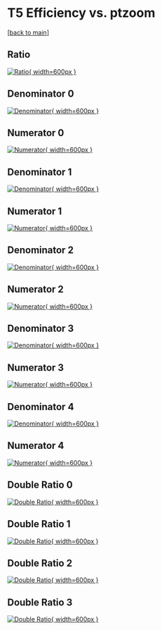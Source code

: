 # T5 Efficiency vs. ptzoom

[[back to main](./)]



## Ratio

[![Ratio](../mtv/var/T5_xtr_211_-1_eff_ptzoom.png){ width=600px }](../mtv/var/T5_xtr_211_-1_eff_ptzoom.pdf)

## Denominator 0

[![Denominator](../mtv/den/T5_xtr_211_-1_eff_ptzoom_den0.png){ width=600px }](../mtv/den/T5_xtr_211_-1_eff_ptzoom_den0.pdf)

## Numerator 0

[![Numerator](../mtv/num/T5_xtr_211_-1_eff_ptzoom_num0.png){ width=600px }](../mtv/num/T5_xtr_211_-1_eff_ptzoom_num0.pdf)

## Denominator 1

[![Denominator](../mtv/den/T5_xtr_211_-1_eff_ptzoom_den1.png){ width=600px }](../mtv/den/T5_xtr_211_-1_eff_ptzoom_den1.pdf)

## Numerator 1

[![Numerator](../mtv/num/T5_xtr_211_-1_eff_ptzoom_num1.png){ width=600px }](../mtv/num/T5_xtr_211_-1_eff_ptzoom_num1.pdf)

## Denominator 2

[![Denominator](../mtv/den/T5_xtr_211_-1_eff_ptzoom_den2.png){ width=600px }](../mtv/den/T5_xtr_211_-1_eff_ptzoom_den2.pdf)

## Numerator 2

[![Numerator](../mtv/num/T5_xtr_211_-1_eff_ptzoom_num2.png){ width=600px }](../mtv/num/T5_xtr_211_-1_eff_ptzoom_num2.pdf)

## Denominator 3

[![Denominator](../mtv/den/T5_xtr_211_-1_eff_ptzoom_den3.png){ width=600px }](../mtv/den/T5_xtr_211_-1_eff_ptzoom_den3.pdf)

## Numerator 3

[![Numerator](../mtv/num/T5_xtr_211_-1_eff_ptzoom_num3.png){ width=600px }](../mtv/num/T5_xtr_211_-1_eff_ptzoom_num3.pdf)

## Denominator 4

[![Denominator](../mtv/den/T5_xtr_211_-1_eff_ptzoom_den4.png){ width=600px }](../mtv/den/T5_xtr_211_-1_eff_ptzoom_den4.pdf)

## Numerator 4

[![Numerator](../mtv/num/T5_xtr_211_-1_eff_ptzoom_num4.png){ width=600px }](../mtv/num/T5_xtr_211_-1_eff_ptzoom_num4.pdf)

## Double Ratio 0

[![Double Ratio](../mtv/ratio/T5_xtr_211_-1_eff_ptzoom_ratio0.png){ width=600px }](../mtv/ratio/T5_xtr_211_-1_eff_ptzoom_ratio0.pdf)

## Double Ratio 1

[![Double Ratio](../mtv/ratio/T5_xtr_211_-1_eff_ptzoom_ratio1.png){ width=600px }](../mtv/ratio/T5_xtr_211_-1_eff_ptzoom_ratio1.pdf)

## Double Ratio 2

[![Double Ratio](../mtv/ratio/T5_xtr_211_-1_eff_ptzoom_ratio2.png){ width=600px }](../mtv/ratio/T5_xtr_211_-1_eff_ptzoom_ratio2.pdf)

## Double Ratio 3

[![Double Ratio](../mtv/ratio/T5_xtr_211_-1_eff_ptzoom_ratio3.png){ width=600px }](../mtv/ratio/T5_xtr_211_-1_eff_ptzoom_ratio3.pdf)

